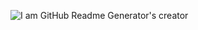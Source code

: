![I am GitHub Readme Generator's creator]([https://arturssmirnovs.github.io/github-profile-readme-generator/images/banner.png](https://github.com/NaUrovne/NaUrovne/blob/main/ab1de400-ffe4-11e9-95ed-21adbb3f5d91.png))
